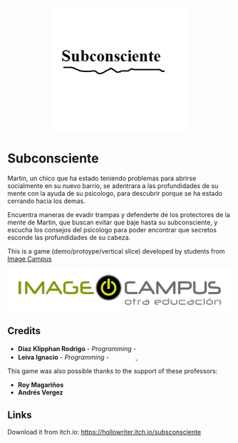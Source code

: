 <p align="center">
<img src="logo.png" alt="Subconsciente"/>
</p>

# Subconsciente

Martin, un chico que ha estado teniendo problemas para abrirse socialmente en su nuevo barrio, se adentrara
a las profundidades de su mente con la ayuda de su psicologo, para descubrir porque se ha estado cerrando hacia los demas. 

Encuentra maneras de evadir trampas y defenderte de los protectores de la mente de Martin, que buscan evitar que baje
hasta su subconsciente, y escucha los consejos del psicologo para poder encontrar que secretos esconde las profundidades
de su cabeza.

This is a game (demo/protoype/vertical slice) developed by students from <a href="https://www.imagecampus.edu.ar/">Image Campus</a>

<p align="center">
  <a href="https://www.imagecampus.edu.ar/">
    <img src="logo-image-campus.png" alt="Image Campus"/>
  </a> 
</p>


## Credits

- **Diaz Klipphan Rodrigo** - *Programming* - <a href="https://www.linkedin.com/in/rodrigo-diaz-klipphan-718605164/"><img height="16" width="16" src="https://unpkg.com/simple-icons@latest/icons/linkedin.svg" /></a> <a href="https://www.facebook.com/profile.php?id=100006494253374"><img height="16" width="16" src="https://unpkg.com/simple-icons@latest/icons/facebook.svg" /></a> <a href="https://github.com/Hollowriter"><img height="16" width="16" src="https://unpkg.com/simple-icons@latest/icons/github.svg" /></a><a href="https://bitbucket.org/Hollowriter/"><img height="16" width="16" src="https://unpkg.com/simple-icons@latest/icons/bitbucket.svg" /></a>
- **Leiva Ignacio** - *Programming* - <a href="LINK A RED"><img height="16" width="16" src="https://unpkg.com/simple-icons@latest/icons/linkedin.svg" /></a> <a href="LINK A RED"><img height="16" width="16" src="https://unpkg.com/simple-icons@latest/icons/facebook.svg" /></a> <a href="LINK A RED"><img height="16" width="16" src="https://unpkg.com/simple-icons@latest/icons/twitter.svg" /> <img height="16" width="16" src="https://unpkg.com/simple-icons@latest/icons/github.svg" /></a> <a href="LINK A RED"><img height="16" width="16" src="https://unpkg.com/simple-icons@latest/icons/behance.svg" /></a> <a href="LINK A RED"><img height="16" width="16" src="https://unpkg.com/simple-icons@latest/icons/artstation.svg" /></a>


This game was also possible thanks to the support of these professors:

- **Roy Magariños**
- **Andrés Vergez**

## Links

Download it from itch.io: https://hollowriter.itch.io/subsconsciente
